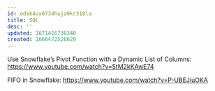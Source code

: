 ```yaml
---
id: odxk4ux0734huja9kr318la
title: SQL
desc: ''
updated: 1671416730340
created: 1666472526629
---
```


Use Snowflake’s Pivot Function with a Dynamic List of Columns:
https://www.youtube.com/watch?v=5tM2kKAwE74


FIFO in Snowflake:
https://www.youtube.com/watch?v=P-UBEJiuOKA